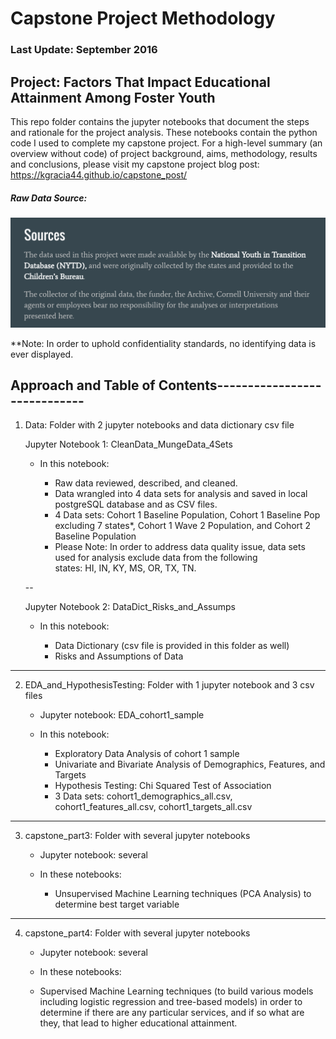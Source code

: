 # Capstone Project Methodology
### Last Update: September 2016

## Project: Factors That Impact Educational Attainment Among Foster Youth

This repo folder contains the jupyter notebooks that document the steps and rationale for the project analysis. These notebooks contain the python code I used to complete my capstone project. For a high-level summary (an overview without code) of project background, aims, methodology, results and conclusions, please visit my capstone project blog post: https://kgracia44.github.io/capstone_post/

##### Raw Data Source:

<img src="imgs_for_readme/sources.png">


**Note: In order to uphold confidentiality standards, no identifying data is ever displayed. 



## Approach and Table of Contents----------------------------- 

1) Data: Folder with 2 jupyter notebooks and data dictionary csv file
    
    Jupyter Notebook 1: CleanData_MungeData_4Sets
    
    - In this notebook:
        
        - Raw data reviewed, described, and cleaned.
        - Data wrangled into 4 data sets for analysis and saved in local postgreSQL database and as CSV files.
        - 4 Data sets: Cohort 1 Baseline Population, Cohort 1 Baseline Pop excluding 7 states*, Cohort 1 Wave 2 Population, 
        and Cohort 2 Baseline Population
        
        * Please Note: In order to address data quality issue, data sets used for analysis exclude data from the following   
        states: HI, IN, KY, MS, OR, TX, TN.
        
    --
    
    Jupyter Notebook 2: DataDict_Risks_and_Assumps
    
    - In this notebook:
        
        - Data Dictionary (csv file is provided in this folder as well)
        - Risks and Assumptions of Data 
____________________________________________________    


2) EDA_and_HypothesisTesting: Folder with 1 jupyter notebook and 3 csv files
    
    - Jupyter notebook: EDA_cohort1_sample
    
    - In this notebook:
        
        - Exploratory Data Analysis of cohort 1 sample
        - Univariate and Bivariate Analysis of Demographics, Features, and Targets
        - Hypothesis Testing: Chi Squared Test of Association
        - 3 Data sets: cohort1_demographics_all.csv, cohort1_features_all.csv, cohort1_targets_all.csv
        
____________________________________________________    


3) capstone_part3: Folder with several jupyter notebooks
    
    - Jupyter notebook: several
    
    - In these notebooks:
        
        - Unsupervised Machine Learning techniques (PCA Analysis) to determine best target variable
        
____________________________________________________    


4) capstone_part4: Folder with several jupyter notebooks
    
    - Jupyter notebook: several
    
    - In these notebooks:
        
    - Supervised Machine Learning techniques (to build various models including logistic regression and tree-based models) in 
      order to determine if there are any particular services, and if so what are they, that lead to higher educational 
      attainment.
